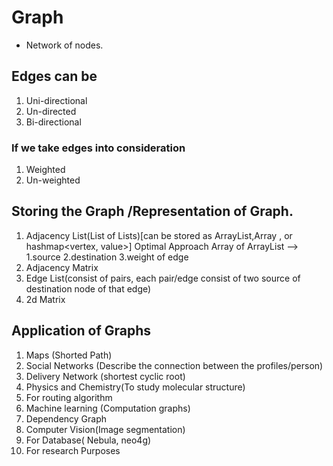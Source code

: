 # Graph

- Network of nodes.

## Edges can be

1. Uni-directional
2. Un-directed
3. Bi-directional

### If we take edges into consideration

1. Weighted
2. Un-weighted

## Storing the Graph /Representation of Graph.

1. Adjacency List(List of Lists)[can be stored as ArrayList<ArrayList>,Array <ArrayList>, or hashmap<vertex, value>]
   Optimal Approach
   Array of ArrayList <Edges> --> 1.source 2.destination 3.weight of edge
2. Adjacency Matrix
3. Edge List(consist of pairs, each pair/edge consist of two source of destination node of that edge)
4. 2d Matrix

## Application of Graphs

1. Maps (Shorted Path)
2. Social Networks (Describe the connection between the profiles/person)
3. Delivery Network (shortest cyclic root)
4. Physics and Chemistry(To study molecular structure)
5. For routing algorithm
6. Machine learning (Computation graphs)
7. Dependency Graph
8. Computer Vision(Image segmentation)
9. For Database( Nebula, neo4g)
10. For research Purposes
